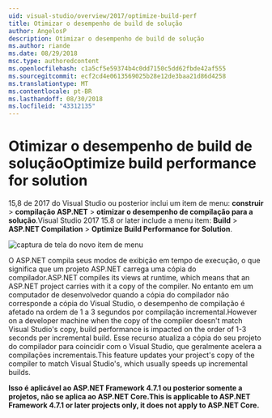 ```yaml
---
uid: visual-studio/overview/2017/optimize-build-perf
title: Otimizar o desempenho de build de solução
author: AngelosP
description: Otimizar o desempenho de build de solução
ms.author: riande
ms.date: 08/29/2018
msc.type: authoredcontent
ms.openlocfilehash: c1a5cf5e59374b4c0dd7150c5dd62fbde42af555
ms.sourcegitcommit: ecf2cd4e0613569025b28e12de3baa21d86d4258
ms.translationtype: MT
ms.contentlocale: pt-BR
ms.lasthandoff: 08/30/2018
ms.locfileid: "43312135"
---
```

# <a name="optimize-build-performance-for-solution"></a><span data-ttu-id="6170e-103">Otimizar o desempenho de build de solução</span><span class="sxs-lookup"><span data-stu-id="6170e-103">Optimize build performance for solution</span></span>

<span data-ttu-id="6170e-104">15,8 de 2017 do Visual Studio ou posterior inclui um item de menu: **construir** > **compilação ASP.NET** > **otimizar o desempenho de compilação para a solução**.</span><span class="sxs-lookup"><span data-stu-id="6170e-104">Visual Studio 2017 15.8 or later include a menu item: **Build** > **ASP.NET Compilation** > **Optimize Build Performance for Solution**.</span></span>

![captura de tela do novo item de menu](optimize-build-perf/_static/optimize-build-performance-for-solution.png)

<span data-ttu-id="6170e-106">O ASP.NET compila seus modos de exibição em tempo de execução, o que significa que um projeto ASP.NET carrega uma cópia do compilador.</span><span class="sxs-lookup"><span data-stu-id="6170e-106">ASP.NET compiles its views at runtime, which means that an ASP.NET project carries with it a copy of the compiler.</span></span> <span data-ttu-id="6170e-107">No entanto em um computador de desenvolvedor quando a cópia do compilador não corresponde a cópia do Visual Studio, o desempenho de compilação é afetado na ordem de 1 a 3 segundos por compilação incremental.</span><span class="sxs-lookup"><span data-stu-id="6170e-107">However on a developer machine when the copy of the compiler doesn't match Visual Studio's copy, build performance is impacted on the order of 1-3 seconds per incremental build.</span></span> <span data-ttu-id="6170e-108">Esse recurso atualiza a cópia do seu projeto do compilador para coincidir com o Visual Studio, que geralmente acelera a compilações incrementais.</span><span class="sxs-lookup"><span data-stu-id="6170e-108">This feature updates your project's copy of the compiler to match Visual Studio's, which usually speeds up incremental builds.</span></span>

<span data-ttu-id="6170e-109">**Isso é aplicável ao ASP.NET Framework 4.7.1 ou posterior somente a projetos, não se aplica ao ASP.NET Core.**</span><span class="sxs-lookup"><span data-stu-id="6170e-109">**This is applicable to ASP.NET Framework 4.7.1 or later projects only, it does not apply to ASP.NET Core.**</span></span>

